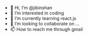 - 👋 Hi, I’m @jibinshan
- 👀 I’m interested in coding
- 🌱 I’m currently learning react.js
- 💞️ I’m looking to collaborate on ...
- 📫 How to reach me through gmail

<!---
jibinshan/jibinshan is a ✨ special ✨ repository because its `README.md` (this file) appears on your GitHub profile.
You can click the Preview link to take a look at your changes.
--->

